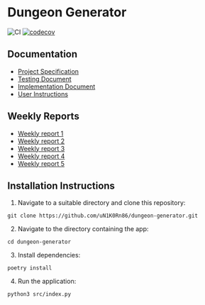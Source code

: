 # Dungeon Generator

![CI](https://github.com/uN1K0Rn86/dungeon-generator/workflows/CI/badge.svg)
[![codecov](https://codecov.io/gh/uN1K0Rn86/dungeon-generator/graph/badge.svg?token=MS4VHFA85E)](https://codecov.io/gh/uN1K0Rn86/dungeon-generator)

## Documentation

- [Project Specification](https://github.com/uN1K0Rn86/dungeon-generator/blob/main/documentation/project_specification.md)
- [Testing Document](https://github.com/uN1K0Rn86/dungeon-generator/blob/main/documentation/testing_document.md)
- [Implementation Document](https://github.com/uN1K0Rn86/dungeon-generator/blob/main/documentation/implementation_document.md)
- [User Instructions](https://github.com/uN1K0Rn86/dungeon-generator/blob/main/documentation/user_instructions.md)

## Weekly Reports

- [Weekly report 1](https://github.com/uN1K0Rn86/dungeon-generator/blob/main/documentation/Weekly_reports/weekly_report_1.md)
- [Weekly report 2](https://github.com/uN1K0Rn86/dungeon-generator/blob/main/documentation/Weekly_reports/weekly_report_2.md)
- [Weekly report 3](https://github.com/uN1K0Rn86/dungeon-generator/blob/main/documentation/Weekly_reports/weekly_report_3.md)
- [Weekly report 4](https://github.com/uN1K0Rn86/dungeon-generator/blob/main/documentation/Weekly_reports/weekly_report_4.md)
- [Weekly report 5](https://github.com/uN1K0Rn86/dungeon-generator/blob/main/documentation/Weekly_reports/weekly_report_5.md)

## Installation Instructions

1. Navigate to a suitable directory and clone this repository:
```
git clone https://github.com/uN1K0Rn86/dungeon-generator.git
```

2. Navigate to the directory containing the app:
```
cd dungeon-generator
```

3. Install dependencies:
```
poetry install
```

4. Run the application:
```
python3 src/index.py
```